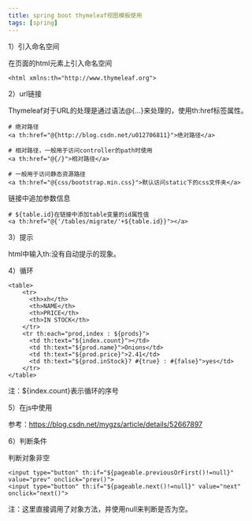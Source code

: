 ```yaml
---
title: spring boot thymeleaf视图模板使用
tags: [spring]
---
```


1）引入命名空间

在页面的html元素上引入命名空间

```
<html xmlns:th="http://www.thymeleaf.org">
```

2）url链接

Thymeleaf对于URL的处理是通过语法@{…}来处理的，使用th:href标签属性。

```
# 绝对路径
<a th:href="@{http://blog.csdn.net/u012706811}">绝对路径</a>

# 相对路径，一般用于访问controller的path时使用
<a th:href="@{/}">相对路径</a>

# 一般用于访问静态资源路径
<a th:href="@{css/bootstrap.min.css}">默认访问static下的css文件夹</a>
```

链接中追加参数信息

```
# ${table.id}在链接中添加table变量的id属性值
<a th:href="@{'/tables/migrate/'+${table.id}}"></a>
```

3）提示

html中输入th:没有自动提示的现象。

4）循环

```
<table>
    <tr>
      <th>xh</th>
      <th>NAME</th>
      <th>PRICE</th>
      <th>IN STOCK</th>
    </tr>
    <tr th:each="prod,index : ${prods}">
      <td th:text="${index.count}"></td>
      <td th:text="${prod.name}">Onions</td>
      <td th:text="${prod.price}">2.41</td>
      <td th:text="${prod.inStock}? #{true} : #{false}">yes</td>
    </tr>
</table>
```

注：${index.count}表示循环的序号

5）在js中使用

参考：https://blog.csdn.net/mygzs/article/details/52667897

6）判断条件

判断对象非空

```
<input type="button" th:if="${pageable.previousOrFirst()!=null}" value="prev" onclick="prev()">
<input type="button" th:if="${pageable.next()!=null}" value="next" onclick="next()">
```

注：这里直接调用了对象方法，并使用null来判断是否为空。